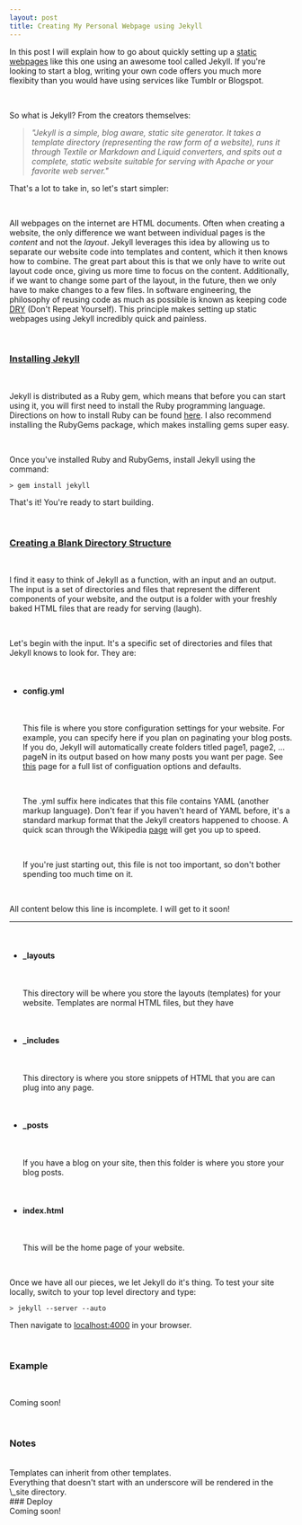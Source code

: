```yaml
---
layout: post
title: Creating My Personal Webpage using Jekyll
---
```


In this post I will explain how to go about quickly setting up a [static webpages](http://en.wikipedia.org/wiki/Static_web_page) like
this one using an awesome tool called Jekyll. If you're looking to start a blog, writing your own code offers you much more flexibity than 
you would have using services like Tumblr or Blogspot. 

<br>

So what is Jekyll? From the creators themselves:

> <i>"Jekyll is a simple, blog aware, static site generator. It takes a template directory (representing the raw form of a website), 
> runs it through Textile or Markdown and Liquid converters, and spits out a complete, static website suitable for serving with Apache 
> or your favorite web server."</i>

That's a lot to take in, so let's start simpler:

<br>

All webpages on the internet are HTML documents. Often when creating a website, the only
difference we want between individual pages is the _content_ and not the _layout_. Jekyll leverages this idea by allowing us to separate 
our website code into templates and content, which it then knows how to combine. The great part about this is that we only have to write
out layout code once, giving us more time to focus on the content. Additionally, if we want to change some part of the layout, 
in the future, then we only have to make changes to a few files. In software engineering, the philosophy of reusing code as much as possible is known
as keeping code [DRY](http://en.wikipedia.org/wiki/Don't_repeat_yourself) (Don't Repeat Yourself). This principle makes setting up static webpages 
using Jekyll incredibly quick and painless. 

<br> 

### <u>Installing Jekyll</u>

<br> 

Jekyll is distributed as a Ruby gem, which means that before you can start using it, you will first need to install the Ruby programming
language. Directions on how to install Ruby can be found [here](http://www.ruby-lang.org/en/downloads/). I also recommend
installing the RubyGems package, which makes installing gems super easy.  

<br>

Once you've installed Ruby and RubyGems, install Jekyll using the command:


	> gem install jekyll


That's it! You're ready to start building.

<br>

### <u>Creating a Blank Directory Structure</u>

<br>

I find it easy to think of Jekyll as a function, with an input and an output. The input is a set of directories and files that represent the different
components of your website, and the output is a folder with your freshly baked HTML files that are ready for serving (laugh).

<br>

Let's begin with the input. It's a specific set of directories and files that Jekyll knows to look for. They are:

<br>

+	#### config.yml

	<br>

	This file is where you store configuration settings for your website. For example, you can specify here if you plan on paginating your blog 
	posts. If you do, Jekyll will automatically create folders titled page1, page2, ... pageN in its output based on how many posts you want per page. See
	[this](https://github.com/mojombo/jekyll/wiki/Configuration) page for a full list of configuation options and defaults.

	<br>

	The .yml suffix here indicates that this file contains YAML (another markup language). Don't fear if you haven't heard of YAML 
	before, it's a standard markup format that the Jekyll creators happened to choose. A quick scan through the Wikipedia [page](http://en.wikipedia.org/wiki/YAML) 
	will get you up to speed. 

	<br>

	If you're just starting out, this file is not too important, so don't bother spending too much time on it. 

<br>

All content below this line is incomplete. I will get to it soon!

-------------------------

<br>

+ 	#### \_layouts

	<br>

	This directory will be where you store the layouts (templates) for your website. Templates are normal HTML files, but they have
	  
<br>

+ 	#### \_includes

	<br>

	This directory is where you store snippets of HTML that you are can plug into any page.

<br>

+ 	#### \_posts

	<br>
	
	If you have a blog on your site, then this folder is where you store your blog posts. 

<br>

+ 	#### index.html

	<br>

	This will be the home page of your website. 	

<br>

Once we have all our pieces, we let Jekyll do it's thing. To test your site locally, switch to your top level directory and type:

	> jekyll --server --auto 

Then navigate to [localhost:4000](http://localhost:4000) in your browser. 

<br>

### Example

<br> 

Coming soon!

<br>

### Notes

<br>
Templates can inherit from other templates.

<br>
Everything that doesn't start with an underscore will be rendered in the \_site directory.

<br>
### Deploy
<br>
Coming soon!

